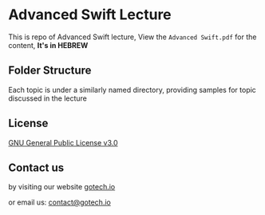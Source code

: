 # Advanced Swift Lecture

This is repo of Advanced Swift lecture,
View the ```Advanced Swift.pdf``` for the content, **It's in HEBREW**

## Folder Structure
Each topic is under a similarly named directory,
providing samples for topic discussed in the lecture

## License
[GNU General Public License v3.0](https://choosealicense.com/licenses/gpl-3.0/)

## Contact us
by visiting our website [gotech.io](https://www.gotech.io/) 

or email us: [contact@gotech.io](mailto:contact@gotech.io)